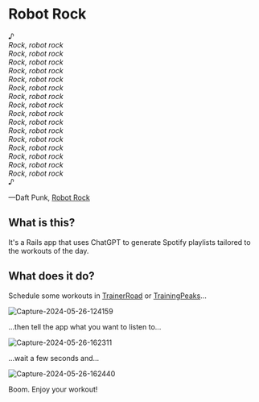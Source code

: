 # Robot Rock

*♪  
Rock, robot rock   
Rock, robot rock  
Rock, robot rock  
Rock, robot rock  
Rock, robot rock  
Rock, robot rock  
Rock, robot rock  
Rock, robot rock  
Rock, robot rock  
Rock, robot rock  
Rock, robot rock  
Rock, robot rock  
Rock, robot rock  
Rock, robot rock  
Rock, robot rock  
Rock, robot rock  
♪*

—Daft Punk, [Robot Rock](https://open.spotify.com/track/4zu9wo2FXoBSsKjO6tRB3R?si=8d71c00be1114587)

## What is this?

It's a Rails app that uses ChatGPT to generate Spotify playlists tailored to the workouts of the day.

## What does it do?

Schedule some workouts in [TrainerRoad](https://www.trainerroad.com) or [TrainingPeaks](https://www.trainingpeaks.com)...

![Capture-2024-05-26-124159](https://github.com/gesteves/robot-rock/assets/6379/08798463-1ed5-4086-86eb-7f2f01823f89)

...then tell the app what you want to listen to...

![Capture-2024-05-26-162311](https://github.com/gesteves/robot-rock/assets/6379/31dc0f5f-2dbe-4a6a-91b1-112c64521f24)

...wait a few seconds and...

![Capture-2024-05-26-162440](https://github.com/gesteves/robot-rock/assets/6379/882daeb5-6c06-4f0b-ac5d-166d4733ed95)

Boom. Enjoy your workout!
